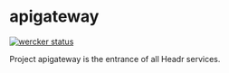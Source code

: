 # apigateway

[![wercker status](https://app.wercker.com/status/85d3a437c4cef78229ba0dea0a4a960b/s/master "wercker status")](https://app.wercker.com/project/byKey/85d3a437c4cef78229ba0dea0a4a960b)

Project apigateway is the entrance of all Headr services.
